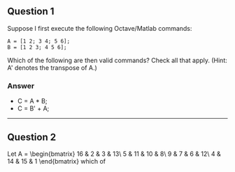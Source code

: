 ## Question 1
Suppose I first execute the following Octave/Matlab commands:
```
A = [1 2; 3 4; 5 6];
B = [1 2 3; 4 5 6];
```
Which of the following are then valid commands? Check all that apply. (Hint: A' denotes the transpose of A.)
### Answer
* C = A * B;
* C = B' + A;

---

## Question 2
Let A = 
\begin{bmatrix}
16 & 2 & 3 & 13\\ 
5 & 11 & 10 & 8\\ 
9 & 7 & 6 & 12\\ 
4 & 14 & 15 & 1 
\end{bmatrix}
which of 



